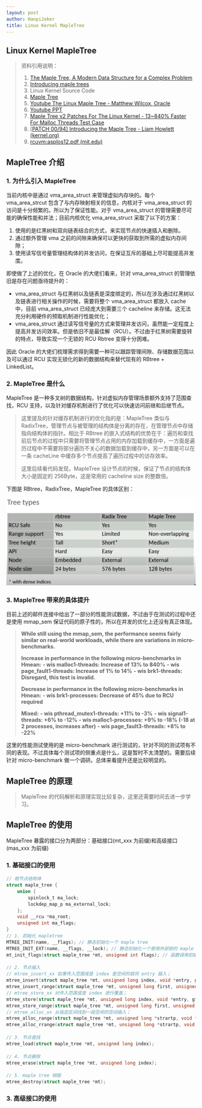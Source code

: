 ```yaml
---
layout: post
author: HanpiJoker
title: Linux Kernel MapleTree
---
```


## Linux Kernel MapleTree

> 资料引用说明：
>
> 1. [The Maple Tree, A Modern Data Structure for a Complex Problem](https://blogs.oracle.com/linux/post/the-maple-tree-a-modern-data-structure-for-a-complex-problem)
> 2. [Introducing maple trees](https://lwn.net/Articles/845507/)
> 3. Linux Kernel Source Code
> 4. [Maple Tree](https://www.kernel.org/doc/html/next/core-api/maple_tree.html)
> 5. [Youtube The Linux Maple Tree - Matthew Wilcox, Oracle](https://www.youtube.com/watch?v=XwukyRAL7WQ)
> 6. [Youtube PPT](https://static.sched.com/hosted_files/ossna19/79/20190822_LinuxCon_Maple_Tree.pdf)
> 7. [Maple Tree v2 Patches For The Linux Kernel - 13~840% Faster For Malloc Threads Test Case](https://www.phoronix.com/news/Maple-Tree-v2)
> 8. [[PATCH 00/94\] Introducing the Maple Tree - Liam Howlett (kernel.org)](https://lore.kernel.org/linux-mm/20210428153542.2814175-1-Liam.Howlett@Oracle.com/)
> 9. [rcuvm:asplos12.pdf (mit.edu)](https://pdos.csail.mit.edu/papers/rcuvm:asplos12.pdf)

## MapleTree 介绍

### 1. 为什么引入 MapleTree

当前内核中是通过 vma_area_struct 来管理虚拟内存块的。每个 vma_area_strcut 包含了与内存映射相关的信息，内核对于 vma_area_struct 的访问是十分频繁的。所以为了保证性能。对于 vma_area_struct 的管理需要尽可能的确保性能和并法；目前内核优化 vma_area_struct 采取了以下的方案：

1. 使用的是红黑树和双向链表结合的方式，来实现节点的快速插入和删除。
2. 通过额外管理 vma 之前的间隙来确保可以更快的获取到所需的虚拟内存间隙；
3. 使用读写信号量管理结构体的并发访问，在保证互斥的基础上尽可能提高并发度。

即使做了上述的优化，在 Oracle 的大佬们看来，针对 vma_area_struct 的管理依旧是存在问题亟待提升的：

- vma_area_struct 与红黑树以及链表是深度绑定的，所以在涉及通过红黑树以及链表进行相关操作的时候，需要将整个 vma_area_struct 都放入 cache 中，目前 vma_area_struct 已经庞大到需要三个 cacheline 来存储。这无法充分利用硬件的预取机制进行性能优化；
- vma_area_struct 通过读写信号量的方式来管理并发访问，虽然能一定程度上提高并发访问效率。但是依旧不是最佳解（RCU）。不过由于红黑树需要旋转的特点，导致实现一个无锁的 RCU Rbtree 变得十分困难。

因此 Oracle 的大佬们梳理需求得到需要一种可以跟踪管理间隙、存储数据范围以及可以通过 RCU 实现无锁化的新的数据结构来替代现有的 RBtree + LinkedList。

### 2. MapleTree 是什么

MapleTree 是一种多叉树的数据结构，针对虚拟内存管理场景额外支持了范围查找，RCU 支持，以及针对缓存机制进行了优化可以快速访问前继和后继节点。

> 这里提及的针对缓存机制进行的优化指的是：MapleTree 类似与 RadixTree，管理节点与被管理的结构体是分离的存在，在管理节点中存储指向结构体的指针。相比于 RBtree 的嵌入式结构的优势在于：遍历和查找前后节点的过程中只需要将管理节点占用的内存加载到缓存中，一方面是遍历过程中不需要将部分遍历不关心的数据加载到缓存中，另一方面是可以在一条 cacheLine 中缓存多个节点提高了遍历过程中的访存效率。
>
> 这里后续看代码发现，MapleTree 设计节点的时候，保证了节点的结构体大小是固定的 256Byte，这是常用的 cacheline size 的整数倍。

下图是 RBtree，RadixTree，MapleTree 的具体区别：

![image-20230528235709683](https://github.com/HanpiJoker/hanpijoker.github.io/raw/master/Pictures/image_20230526_LinuxMapleTree_001.png)

### 3. MapleTree 带来的具体提升

目前上述的邮件连接中给出了一部分的性能测试数据，不过由于在测试的过程中还是使用 mmap_sem 保证代码的原子性的，所以在并发的优化上还没有真正体现。

> **While still using the mmap_sem, the performance seems fairly similar on real-world workloads, while there are variations in micro-benchmarks.**
>
> **Increase in performance in the following micro-benchmarks in Hmean:**
> **- wis malloc1-threads: Increase of 13% to 840%**
> **- wis page_fault1-threads: Increase of 1% to 14%**
> **- wis brk1-threads: Disregard, this test is invalid.**
>
> 
> **Decrease in performance in the following micro-benchmarks in Hmean:**
> **- wis brk1-processes: Decrease of 45% due to RCU required**
>
> **Mixed:**
> **- wis pthread_mutex1-threads: +11% to -3%**
> **- wis signal1-threads: +6% to -12%**
> **- wis malloc1-processes: +9% to -18% (-18 at 2 processes, increases after)**
> **- wis page_fault3-threads: +8% to -22%**

这里的性能测试使用的是 micro-benchmark 进行测试的，针对不同的测试项有不同的表现。不过具体每个测试项的侧重点是什么，这是暂时不太清楚的。需要后续针对 micro-benchmark 做一个调研。总体来看提升还是比较明显的。

## MapleTree 的原理

> MapleTree 的代码解析和原理实现比较复杂，这里还需要时间去进一步学习。

## MapleTree 的使用

MapleTree 暴露的接口分为两部分：基础接口(mt_xxx 为前缀)和高级接口(mas_xxx 为前缀)

### 1. 基础接口的使用

```c
// 根节点结构体
struct maple_tree {
	union {
        spinlock_t ma_lock;
        lockdep_map_p ma_external_lock;
    };
    void __rcu *ma_root;
    unsigned int ma_flags;
}
// 1. 初始化 mapletree
MTREE_INIT(name, __flags); // 静态初始化一个 maple tree
MTREE_INIT_EXT(name, __flags, __lock); // 静态初始化一个使用外部锁的 maple tree
mt_init_flags(struct maple_tree *mt, unsigned int flags); // 函数调用初始化一个 maple tree

// 2. 节点插入
// mtree_insert_xx 如果传入范围或是 index 是空闲的就将 entry 插入；
mtree_insert(struct maple_tree *mt, unsigned long index, void *entry, gfp_t gfp);
mtree_insert_range(struct maple_tree *mt, unsigned long first, unsigned long last, void *entry, gfp_t gfp);
// mtree_store_xx 对传入范围或是 index 进行覆盖；
mtree_store(struct maple_tree *mt, unsigned long index, void *entry, gfp_t gfp);
mtree_store_range(struct maple_tree *mt, unsigned long first, unsigned long last, void *entry, gfp_t gfp);
// mtree_alloc_xx 从指定区间找到一段空闲的空间插入；
mtree_alloc_range(struct maple_tree *mt, unsigned long *strartp, void *entry, unsigned long size, unsigned long min, unsigned long max, gfp_t gfp);
mtree_alloc_rrange(struct maple_tree *mt, unsigned long *strartp, void *entry, unsigned long size, unsigned long min, unsigned long max, gfp_t gfp);

// 3. 节点查找
mtree_load(struct maple_tree *mt, unsigned long index);

// 4. 节点删除
mtree_erase(struct maple_tree *mt, unsigned long index);

// 5. maple tree 销毁
mtree_destroy(struct maple_tree *mt);
```

### 3. 高级接口的使用

